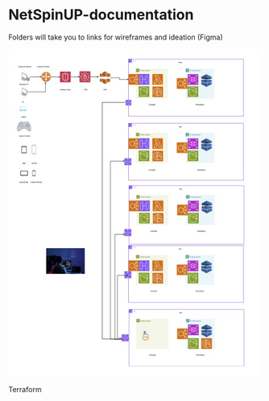 # NetSpinUP-documentation

Folders will take you to links for wireframes and ideation (Figma)

![alt text](Architecture.jpg)

Terraform